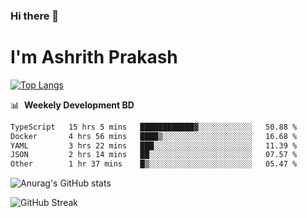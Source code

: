 ### Hi there 👋
# I'm Ashrith Prakash

[![Top Langs](https://github-readme-stats.vercel.app/api/top-langs/?username=xxcheckmatexx&count_private=true&include_all_commits=true&show_icons=true&line_height=20&title_color=FFFFFF&icon_color=FFFFFF&text_color=FFFFFF&bg_color=0D1117&langs_count=8)](https://github.com/anuraghazra/github-readme-stats)

📊 &nbsp;**Weekely Development BD**

<!--START_SECTION:waka-->

```txt
TypeScript   15 hrs 5 mins   ████████████▓░░░░░░░░░░░░   50.88 %
Docker       4 hrs 56 mins   ████▒░░░░░░░░░░░░░░░░░░░░   16.68 %
YAML         3 hrs 22 mins   ███░░░░░░░░░░░░░░░░░░░░░░   11.39 %
JSON         2 hrs 14 mins   ██░░░░░░░░░░░░░░░░░░░░░░░   07.57 %
Other        1 hr 37 mins    █▒░░░░░░░░░░░░░░░░░░░░░░░   05.47 %
```

<!--END_SECTION:waka-->

![Anurag's GitHub stats](https://github-readme-stats.vercel.app/api?username=xxcheckmatexx&count_private=true&show_icons=true&theme=merko)  

![GitHub Streak](http://github-readme-streak-stats.herokuapp.com?user=xxcheckmatexx&theme=merko&hide_border=true&date_format=M%20j%5B%2C%20Y%5D&fire=DD0E0B)
<br/>
